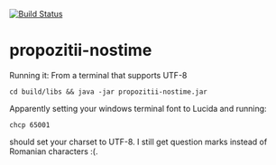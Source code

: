 [![Build Status](https://travis-ci.org/fabian20ro/propozitii-nostime.svg?branch=master)](https://travis-ci.org/fabian20ro/propozitii-nostime)

# propozitii-nostime

Running it:
From a terminal that supports UTF-8
```
cd build/libs && java -jar propozitii-nostime.jar
```

Apparently setting your windows terminal font to Lucida and running:
```
chcp 65001
```
should set your charset to UTF-8. I still get question marks instead of Romanian characters :(.